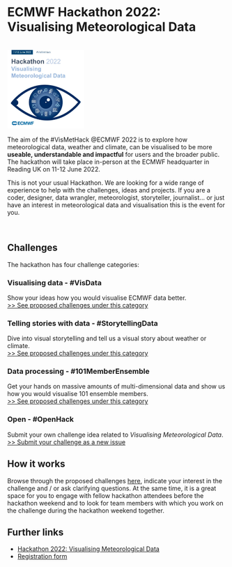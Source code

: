# ECMWF Hackathon 2022: Visualising Meteorological Data

<br>
<img src='./logo_hackathon.jpeg' width=35%></img>

<br>

The aim of the #VisMetHack @ECMWF 2022 is to explore how meteorological data, weather and climate, can be visualised to be more **useable, understandable and impactful** for users and the broader public. The hackathon will take place in-person at the ECMWF headquarter in Reading UK on 11-12 June 2022.

This is not your usual Hackathon. We are looking for a wide range of experience to help with the challenges, ideas and projects. If you are a coder, designer, data wrangler, meteorologist, storyteller, journalist... or just have an interest in meteorological data and visualisation this is the event for you.

<br>

## Challenges
The hackathon has four challenge categories:

### Visualising data - #VisData
Show your ideas how you would visualise ECMWF data better. <br>
[>> See proposed challenges under this category](https://github.com/vismethack/challenges/issues?q=is%3Aissue+is%3Aopen+label%3A%23VisData)

### Telling stories with data - #StorytellingData
Dive into visual storytelling and tell us a visual story about weather or climate. <br>
[>> See proposed challenges under this category](https://github.com/vismethack/challenges/issues?q=is%3Aissue+is%3Aopen+label%3A%23StorytellingData)

### Data processing - #101MemberEnsemble
Get your hands on massive amounts of multi-dimensional data and show us how you would visualise 101 ensemble members. <br>
[>> See proposed challenges under this category](https://github.com/vismethack/challenges/issues?q=is%3Aissue+is%3Aopen+label%3A%23101MemberEnsemble)

### Open - #OpenHack
Submit your own challenge idea related to *Visualising Meteorological Data*. <br>
[>> Submit your challenge as a new issue](https://github.com/vismethack/challenges/issues)

## How it works
Browse through the proposed challenges [here](https://github.com/vismethack/challenges/issues), indicate your interest in the challenge and / or ask clarifying questions. At the same time, it is a great space for you to engage with fellow hackathon attendees before the hackathon weekend and to look for team members with which you work on the challenge during the hackathon weekend together.


## Further links
* [Hackathon 2022: Visualising Meteorological Data](https://events.ecmwf.int/event/305/)
* [Registration form](https://events.ecmwf.int/event/305/registrations/189/)
